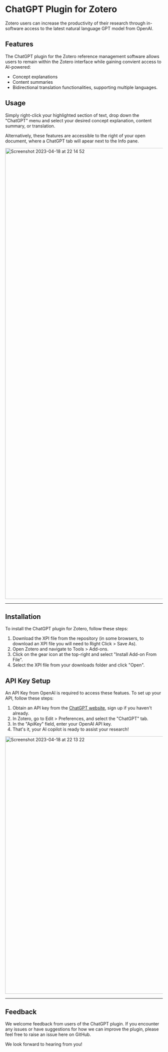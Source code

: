# ChatGPT Plugin for Zotero

Zotero users can increase the productivity of their research through in-software access to the latest natural language GPT model from OpenAI.

## Features

The ChatGPT plugin for the Zotero reference management software allows users to remain within the Zotero interface while gaining convient access to AI-powered:

- Concept explanations
- Content summaries
- Bidirectional translation functionalities, supporting multiple languages.

## Usage

Simply right-click your highlighted section of text, drop down the "ChatGPT" menu and select your desired concept explanation, content summary, or translation.

Alternatively, these features are accessible to the right of your open document, where a ChatGPT tab will apear next to the Info pane. 

<img width="1439" alt="Screenshot 2023-04-18 at 22 14 52" src="https://user-images.githubusercontent.com/7955157/232805638-2010f21a-baf9-4957-a733-7ab0ce4b0236.png">

---
## Installation

To install the ChatGPT plugin for Zotero, follow these steps:

1. Download the XPI file from the repository (in some browsers, to download an XPI file you will need to Right Click > Save As). 
2. Open Zotero and navigate to Tools > Add-ons.
3. Click on the gear icon at the top-right and select "Install Add-on From File".
4. Select the XPI file from your downloads folder and click "Open".

## API Key Setup

An API Key from OpenAI is required to access these featues. To set up your API, follow these steps:

1. Obtain an API key from the [ChatGPT website](https://platform.openai.com/account/api-keys), sign up if you haven't already.
2. In Zotero, go to Edit > Preferences, and select the "ChatGPT" tab.
3. In the "ApiKey" field, enter your OpenAI API key.
4. That's it, your AI copilot is ready to assist your research!

<img width="822" alt="Screenshot 2023-04-18 at 22 13 22" src="https://user-images.githubusercontent.com/7955157/232805933-2deefcab-ff00-40f0-b40d-e8be264d073a.png">

---

## Feedback

We welcome feedback from users of the ChatGPT plugin. If you encounter any issues or have suggestions for how we can improve the plugin, please feel free to raise an issue here on GitHub. 

We look forward to hearing from you!
